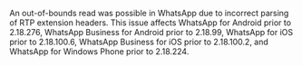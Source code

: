 An out-of-bounds read was possible in WhatsApp due to incorrect parsing of RTP extension headers. This issue affects WhatsApp for Android prior to 2.18.276, WhatsApp Business for Android prior to 2.18.99, WhatsApp for iOS prior to 2.18.100.6, WhatsApp Business for iOS prior to 2.18.100.2, and WhatsApp for Windows Phone prior to 2.18.224.